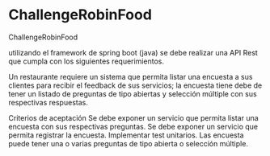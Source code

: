 # ChallengeRobinFood
ChallengeRobinFood

utilizando el framework de spring boot (java) se debe realizar una API Rest que cumpla con los siguientes requerimientos.

Un restaurante requiere un sistema que permita listar una encuesta a sus clientes para recibir el feedback de sus servicios; la encuesta tiene debe de tener un listado de preguntas de tipo abiertas y selección múltiple con sus respectivas respuestas.
 
Criterios de aceptación
Se debe exponer un servicio que permita listar una encuesta con sus respectivas preguntas.
Se debe exponer un servicio que permita registrar la encuesta.
Implementar test unitarios.
Las encuesta puede tener una o varias preguntas de tipo abierta o selección múltiple.
